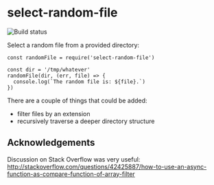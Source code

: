 select-random-file
==================

![Build status](https://github.com/jfix/npm-random-file/actions/workflows/test.yml/badge.svg)

Select a random file from a provided directory:

```
const randomFile = require('select-random-file')

const dir = '/tmp/whatever'
randomFile(dir, (err, file) => {
  console.log(`The random file is: ${file}.`)
})
```

There are a couple of things that could be added:

* filter files by an extension
* recursively traverse a deeper directory structure

Acknowledgements
----------------

Discussion on Stack Overflow was very useful: http://stackoverflow.com/questions/42425887/how-to-use-an-async-function-as-compare-function-of-array-filter
